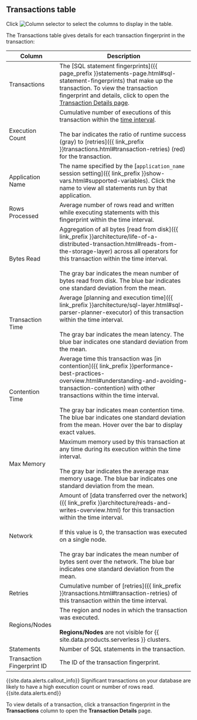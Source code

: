## Transactions table

Click <img src="{{ 'images/common/ui-columns-button.png' | relative_url }}" alt="Column selector" /> to select the columns to display in the table.

The Transactions table gives details for each transaction fingerprint in the transaction:

Column | Description
-----|------------
Transactions | The [SQL statement fingerprints]({{ page_prefix }}statements-page.html#sql-statement-fingerprints) that make up the transaction. To view the transaction fingerprint and details, click to open the [Transaction Details page](#transaction-details-page).
Execution Count | Cumulative number of executions of this transaction within the [time interval](#time-interval). <br><br>The bar indicates the ratio of runtime success (gray) to [retries]({{ link_prefix }}transactions.html#transaction-retries) (red) for the transaction.
Application Name | The name specified by the [`application_name` session setting]({{ link_prefix }}show-vars.html#supported-variables). Click the name to view all statements run by that application.
Rows Processed | Average number of rows read and written while executing statements with this fingerprint within the time interval.
Bytes Read | Aggregation of all bytes [read from disk]({{ link_prefix }}architecture/life-of-a-distributed-transaction.html#reads-from-the-storage-layer) across all operators for this transaction within the time interval. <br><br>The gray bar indicates the mean number of bytes read from disk. The blue bar indicates one standard deviation from the mean.
Transaction Time | Average [planning and execution time]({{ link_prefix }}architecture/sql-layer.html#sql-parser-planner-executor) of this transaction within the time interval. <br><br>The gray bar indicates the mean latency. The blue bar indicates one standard deviation from the mean.
Contention Time | Average time this transaction was [in contention]({{ link_prefix }}performance-best-practices-overview.html#understanding-and-avoiding-transaction-contention) with other transactions within the time interval.<br><br>The gray bar indicates mean contention time. The blue bar indicates one standard deviation from the mean. Hover over the bar to display exact values.
Max Memory | Maximum memory used by this transaction at any time during its execution within the time interval. <br><br>The gray bar indicates the average max memory usage. The blue bar indicates one standard deviation from the mean.
Network | Amount of [data transferred over the network]({{ link_prefix }}architecture/reads-and-writes-overview.html) for this transaction within the time interval. <br><br>If this value is 0, the transaction was executed on a single node. <br><br>The gray bar indicates the mean number of bytes sent over the network. The blue bar indicates one standard deviation from the mean.
Retries | Cumulative number of [retries]({{ link_prefix }}transactions.html#transaction-retries) of this transaction within the time interval.
Regions/Nodes | The region and nodes in which the transaction was executed. <br><br>**Regions/Nodes** are not visible for {{ site.data.products.serverless }} clusters.
Statements | Number of SQL statements in the transaction.
Transaction Fingerprint ID | The ID of the transaction fingerprint.

{{site.data.alerts.callout_info}}
Significant transactions on your database are likely to have a high execution count or number of rows read.
{{site.data.alerts.end}}

To view details of a transaction, click a transaction fingerprint in the **Transactions** column to open the **Transaction Details** page.
